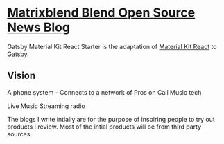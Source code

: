 # [Matrixblend Blend Open Source News Blog](http://matrixblendmedia)


Gatsby Material Kit React Starter is the adaptation of [Material Kit React](https://www.creative-tim.com/product/material-kit-react) to [Gatsby](https://www.gatsbyjs.org/).


## Vision
A phone system - Connects to a network of Pros on Call
Music tech

Live Music Streaming radio 


The blogs I write intially are for the purpose of inspiring people to try out products I review. Most of the intial products will be from third party sources.


<!-- Back -->
